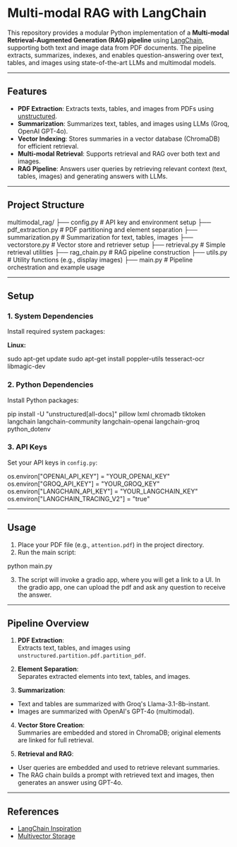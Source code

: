 # Multi-modal RAG with LangChain

This repository provides a modular Python implementation of a **Multi-modal Retrieval-Augmented Generation (RAG) pipeline** using [LangChain](https://github.com/langchain-ai/langchain), supporting both text and image data from PDF documents. The pipeline extracts, summarizes, indexes, and enables question-answering over text, tables, and images using state-of-the-art LLMs and multimodal models.

---

## Features

- **PDF Extraction**: Extracts texts, tables, and images from PDFs using [unstructured](https://github.com/Unstructured-IO/unstructured).
- **Summarization**: Summarizes text, tables, and images using LLMs (Groq, OpenAI GPT-4o).
- **Vector Indexing**: Stores summaries in a vector database (ChromaDB) for efficient retrieval.
- **Multi-modal Retrieval**: Supports retrieval and RAG over both text and images.
- **RAG Pipeline**: Answers user queries by retrieving relevant context (text, tables, images) and generating answers with LLMs.

---

## Project Structure

multimodal_rag/
├── config.py # API key and environment setup
├── pdf_extraction.py # PDF partitioning and element separation
├── summarization.py # Summarization for text, tables, images
├── vectorstore.py # Vector store and retriever setup
├── retrieval.py # Simple retrieval utilities
├── rag_chain.py # RAG pipeline construction
├── utils.py # Utility functions (e.g., display images)
├── main.py # Pipeline orchestration and example usage


---

## Setup

### 1. System Dependencies

Install required system packages:

**Linux:**


sudo apt-get update
sudo apt-get install poppler-utils tesseract-ocr libmagic-dev


### 2. Python Dependencies

Install Python packages:

pip install -U "unstructured[all-docs]" pillow lxml chromadb tiktoken
langchain langchain-community langchain-openai langchain-groq python_dotenv


### 3. API Keys

Set your API keys in `config.py`:

os.environ["OPENAI_API_KEY"] = "YOUR_OPENAI_KEY"
os.environ["GROQ_API_KEY"] = "YOUR_GROQ_KEY"
os.environ["LANGCHAIN_API_KEY"] = "YOUR_LANGCHAIN_KEY"
os.environ["LANGCHAIN_TRACING_V2"] = "true"


---

## Usage

1. Place your PDF file (e.g., `attention.pdf`) in the project directory.
2. Run the main script:

python main.py

3. The script will invoke a gradio app, where you will get a link to a UI. In the gradio app, one can upload the pdf and ask any question to receive the answer.

---

## Pipeline Overview

1. **PDF Extraction**:  
Extracts text, tables, and images using `unstructured.partition.pdf.partition_pdf`.

2. **Element Separation**:  
Separates extracted elements into text, tables, and images.

3. **Summarization**:  
- Text and tables are summarized with Groq's Llama-3.1-8b-instant.
- Images are summarized with OpenAI's GPT-4o (multimodal).

4. **Vector Store Creation**:  
Summaries are embedded and stored in ChromaDB; original elements are linked for full retrieval.

5. **Retrieval and RAG**:  
- User queries are embedded and used to retrieve relevant summaries.
- The RAG chain builds a prompt with retrieved text and images, then generates an answer using GPT-4o.

---

## References

- [LangChain Inspiration](https://github.com/langchain-ai/langchain/blob/master/cookbook/Semi_structured_and_multi_modal_RAG.ipynb?ref=blog.langchain.dev)
- [Multivector Storage](https://python.langchain.com/docs/how_to/multi_vector/)

